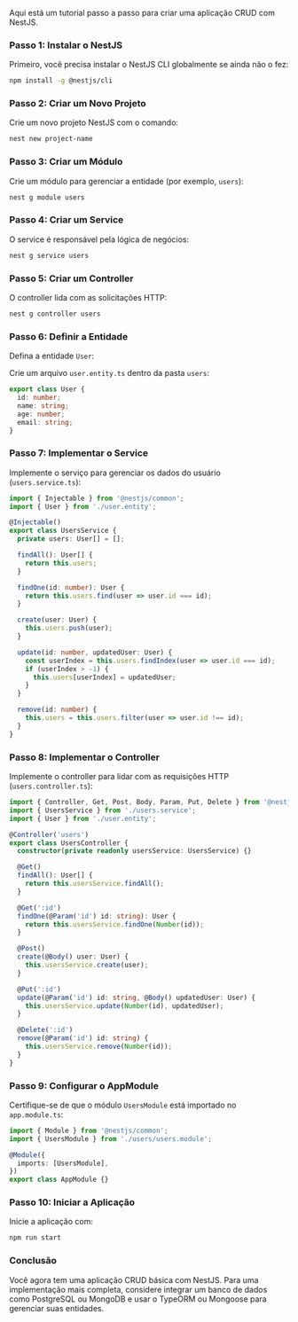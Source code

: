 Aqui está um tutorial passo a passo para criar uma aplicação CRUD com NestJS.

### Passo 1: Instalar o NestJS

Primeiro, você precisa instalar o NestJS CLI globalmente se ainda não o fez:

```bash
npm install -g @nestjs/cli
```

### Passo 2: Criar um Novo Projeto

Crie um novo projeto NestJS com o comando:

```bash
nest new project-name
```

### Passo 3: Criar um Módulo

Crie um módulo para gerenciar a entidade (por exemplo, `users`):

```bash
nest g module users
```

### Passo 4: Criar um Service

O service é responsável pela lógica de negócios:

```bash
nest g service users
```

### Passo 5: Criar um Controller

O controller lida com as solicitações HTTP:

```bash
nest g controller users
```

### Passo 6: Definir a Entidade

Defina a entidade `User`:

Crie um arquivo `user.entity.ts` dentro da pasta `users`:

```typescript
export class User {
  id: number;
  name: string;
  age: number;
  email: string;
}
```

### Passo 7: Implementar o Service

Implemente o serviço para gerenciar os dados do usuário (`users.service.ts`):

```typescript
import { Injectable } from '@nestjs/common';
import { User } from './user.entity';

@Injectable()
export class UsersService {
  private users: User[] = [];

  findAll(): User[] {
    return this.users;
  }

  findOne(id: number): User {
    return this.users.find(user => user.id === id);
  }

  create(user: User) {
    this.users.push(user);
  }

  update(id: number, updatedUser: User) {
    const userIndex = this.users.findIndex(user => user.id === id);
    if (userIndex > -1) {
      this.users[userIndex] = updatedUser;
    }
  }

  remove(id: number) {
    this.users = this.users.filter(user => user.id !== id);
  }
}
```

### Passo 8: Implementar o Controller

Implemente o controller para lidar com as requisições HTTP (`users.controller.ts`):

```typescript
import { Controller, Get, Post, Body, Param, Put, Delete } from '@nestjs/common';
import { UsersService } from './users.service';
import { User } from './user.entity';

@Controller('users')
export class UsersController {
  constructor(private readonly usersService: UsersService) {}

  @Get()
  findAll(): User[] {
    return this.usersService.findAll();
  }

  @Get(':id')
  findOne(@Param('id') id: string): User {
    return this.usersService.findOne(Number(id));
  }

  @Post()
  create(@Body() user: User) {
    this.usersService.create(user);
  }

  @Put(':id')
  update(@Param('id') id: string, @Body() updatedUser: User) {
    this.usersService.update(Number(id), updatedUser);
  }

  @Delete(':id')
  remove(@Param('id') id: string) {
    this.usersService.remove(Number(id));
  }
}
```

### Passo 9: Configurar o AppModule

Certifique-se de que o módulo `UsersModule` está importado no `app.module.ts`:

```typescript
import { Module } from '@nestjs/common';
import { UsersModule } from './users/users.module';

@Module({
  imports: [UsersModule],
})
export class AppModule {}
```

### Passo 10: Iniciar a Aplicação

Inicie a aplicação com:

```bash
npm run start
```

### Conclusão

Você agora tem uma aplicação CRUD básica com NestJS. Para uma implementação mais completa, considere integrar um banco de dados como PostgreSQL ou MongoDB e usar o TypeORM ou Mongoose para gerenciar suas entidades.